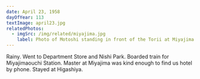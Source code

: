 ```yaml
---
date: April 23, 1958
dayOfYear: 113
textImage: april23.jpg
relatedPhotos: 
  - imgSrc: /img/related/miyajima.jpg
    label: Photo of Motoshi standing in front of the Torii at Miyajima
---
```

Rainy.
Went to Department Store and Nishi Park. Boarded train for Miyajimaouchi Station.
Master at Miyajima was kind enough to find us hotel by phone. Stayed at Higashiya.